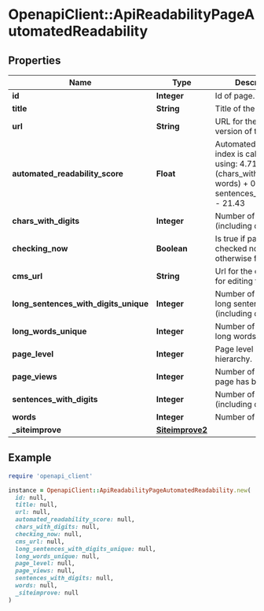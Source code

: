 # OpenapiClient::ApiReadabilityPageAutomatedReadability

## Properties

| Name | Type | Description | Notes |
| ---- | ---- | ----------- | ----- |
| **id** | **Integer** | Id of page. |  |
| **title** | **String** | Title of the page | [optional] |
| **url** | **String** | URL for the live version of the page. | [optional] |
| **automated_readability_score** | **Float** | Automated readability index is calculated using:  4.71*(chars_with_digits / words) + 0.5*(words / sentences_with_digits) - 21.43  | [optional] |
| **chars_with_digits** | **Integer** | Number of characters (including digits) |  |
| **checking_now** | **Boolean** | Is true if page is being checked now; otherwise false. |  |
| **cms_url** | **String** | Url for the cms entry for editing the page. | [optional] |
| **long_sentences_with_digits_unique** | **Integer** | Number of unique long sentences (including digits). |  |
| **long_words_unique** | **Integer** | Number of unique long words. |  |
| **page_level** | **Integer** | Page level in site hierarchy. | [optional] |
| **page_views** | **Integer** | Number of times this page has been viewed | [optional] |
| **sentences_with_digits** | **Integer** | Number of sentences (including digits). |  |
| **words** | **Integer** | Number of words. |  |
| **_siteimprove** | [**Siteimprove2**](Siteimprove2.md) |  | [optional] |

## Example

```ruby
require 'openapi_client'

instance = OpenapiClient::ApiReadabilityPageAutomatedReadability.new(
  id: null,
  title: null,
  url: null,
  automated_readability_score: null,
  chars_with_digits: null,
  checking_now: null,
  cms_url: null,
  long_sentences_with_digits_unique: null,
  long_words_unique: null,
  page_level: null,
  page_views: null,
  sentences_with_digits: null,
  words: null,
  _siteimprove: null
)
```

